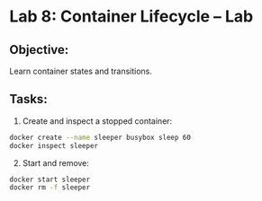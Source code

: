 # Lab 8: Container Lifecycle – Lab

## Objective:
Learn container states and transitions.

## Tasks:
1. Create and inspect a stopped container:
```bash
docker create --name sleeper busybox sleep 60
docker inspect sleeper
```

2. Start and remove:
```bash
docker start sleeper
docker rm -f sleeper
```
